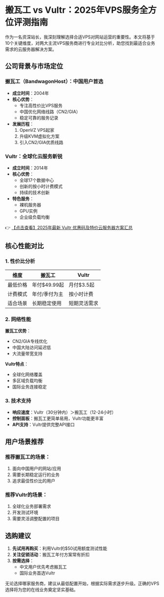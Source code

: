 # 搬瓦工 vs Vultr：2025年VPS服务全方位评测指南

作为一名资深站长，我深刻理解选择合适VPS对网站运营的重要性。本文将基于10个关键维度，对两大主流VPS服务商进行专业对比分析，助您找到最适合业务需求的云服务器解决方案。

## 公司背景与市场定位

### 搬瓦工（BandwagonHost）：中国用户首选
- **成立时间**：2004年
- **核心优势**：
  - 专注高性价比VPS服务
  - 中国优化网络线路（CN2/GIA）
  - 稳定可靠的服务记录
- **发展历程**：
  1. OpenVZ VPS起家
  2. 升级KVM虚拟化方案
  3. 引入CN2/GIA优质线路

### Vultr：全球化云服务新锐
- **成立时间**：2014年
- **核心优势**：
  - 全球17个数据中心
  - 创新的按小时计费模式
  - 持续的技术创新
- **特色服务**：
  - 裸机服务器
  - GPU实例
  - 企业级负载均衡

👉 [【点击查看】2025年最新 Vultr 优惠码及特价云服务器方案汇总](https://bit.ly/VuLtr)

## 核心性能对比

### 1. 性价比分析
| 维度       | 搬瓦工                     | Vultr                      |
|------------|---------------------------|---------------------------|
| 最低价格   | 年付$49.99起              | 月付$3.5起               |
| 计费模式   | 年付/季付为主             | 按小时计费               |
| 适合场景   | 长期稳定使用              | 短期灵活需求             |

### 2. 网络性能
**搬瓦工优势**：
- CN2/GIA专线优化
- 中国大陆访问延迟低
- 大流量带宽支持

**Vultr特点**：
- 全球化网络覆盖
- 多区域负载均衡
- 国际业务连接稳定

### 3. 技术支持
- **响应速度**：Vultr（30分钟内）＞搬瓦工（12-24小时）
- **控制面板**：搬瓦工更简单易用，Vultr功能更丰富
- **API支持**：Vultr提供完整API接口

## 用户场景推荐

### 推荐搬瓦工的场景：
1. 面向中国用户的网站/应用
2. 需要长期稳定运行的业务
3. 追求最佳性价比的用户

### 推荐Vultr的场景：
1. 全球化业务部署需求
2. 开发测试环境
3. 需要灵活调整配置的项目

## 选购建议

1. **先试用再购买**：利用Vultr的$50试用额度测试性能
2. **关注促销活动**：搬瓦工年付方案常有折扣
3. **按需选择**：
   - 中文用户优先考虑搬瓦工
   - 国际业务首选Vultr

无论选择哪家服务商，建议从最低配置开始，根据实际需求逐步升级。正确的VPS选择将为您的在线业务奠定坚实基础。